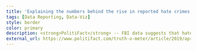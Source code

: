 ```yaml
---
title: 'Explaining the numbers behind the rise in reported hate crimes'
tags: [Data Reporting, Data-Viz]
style: border
color: primary
description: <strong>PolitiFact</strong> -- FBI data suggests that hate crimes have been on the rise since 2014. However, that only captures the reported hate crimes identified by law enforcement. Results from the National Crime Victimization Survey estimate a higher number of hate crime victimizations, but they are not going up.
external_url: https://www.politifact.com/truth-o-meter/article/2019/apr/03/hate-crimes-are-increasingly-reported-us/
---
```



